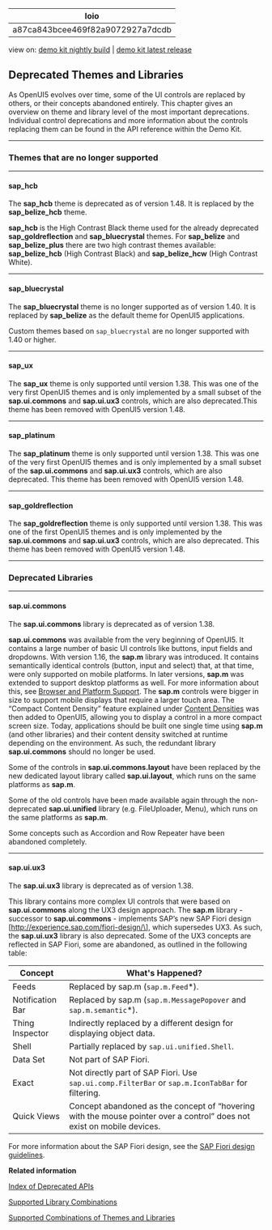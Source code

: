 <!-- loioa87ca843bcee469f82a9072927a7dcdb -->

| loio |
| -----|
| a87ca843bcee469f82a9072927a7dcdb |

<div id="loio">

view on: [demo kit nightly build](https://openui5nightly.hana.ondemand.com/#/topic/a87ca843bcee469f82a9072927a7dcdb) | [demo kit latest release](https://openui5.hana.ondemand.com/#/topic/a87ca843bcee469f82a9072927a7dcdb)</div>

## Deprecated Themes and Libraries

As OpenUI5 evolves over time, some of the UI controls are replaced by others, or their concepts abandoned entirely. This chapter gives an overview on theme and library level of the most important deprecations. Individual control deprecations and more information about the controls replacing them can be found in the API reference within the Demo Kit.

***

### Themes that are no longer supported

***

#### sap\_hcb

The **sap\_hcb** theme is deprecated as of version 1.48. It is replaced by the **sap\_belize\_hcb** theme.

**sap\_hcb** is the High Contrast Black theme used for the already deprecated **sap\_goldreflection** and **sap\_bluecrystal** themes. For **sap\_belize** and **sap\_belize\_plus** there are two high contrast themes available: **sap\_belize\_hcb** \(High Contrast Black\) and **sap\_belize\_hcw** \(High Contrast White\).

***

#### sap\_bluecrystal

The **sap\_bluecrystal** theme is no longer supported as of version 1.40. It is replaced by **sap\_belize** as the default theme for OpenUI5 applications.

Custom themes based on `sap_bluecrystal` are no longer supported with 1.40 or higher.

***

#### sap\_ux

The **sap\_ux** theme is only supported until version 1.38. This was one of the very first OpenUI5 themes and is only implemented by a small subset of the **sap.ui.commons** and **sap.ui.ux3** controls, which are also deprecated.This theme has been removed with OpenUI5 version 1.48.

***

#### sap\_platinum

The **sap\_platinum** theme is only supported until version 1.38. This was one of the very first OpenUI5 themes and is only implemented by a small subset of the **sap.ui.commons** and **sap.ui.ux3** controls, which are also deprecated. This theme has been removed with OpenUI5 version 1.48.

***

#### sap\_goldreflection

The **sap\_goldreflection** theme is only supported until version 1.38. This was one of the first OpenUI5 themes and is only implemented by the **sap.ui.commons** and **sap.ui.ux3** controls, which are also deprecated. This theme has been removed with OpenUI5 version 1.48.

***

### Deprecated Libraries

***

#### sap.ui.commons

The **sap.ui.commons** library is deprecated as of version 1.38.

**sap.ui.commons** was available from the very beginning of OpenUI5. It contains a large number of basic UI controls like buttons, input fields and dropdowns. With version 1.16, the **sap.m** library was introduced. It contains semantically identical controls \(button, input and select\) that, at that time, were only supported on mobile platforms. In later versions, **sap.m** was extended to support desktop platforms as well. For more information about this, see [Browser and Platform Support](Browser_and_Platform_Support_74b59ef.md). The **sap.m** controls were bigger in size to support mobile displays that require a larger touch area. The “Compact Content Density” feature explained under [Content Densities](Content_Densities_e54f729.md) was then added to OpenUI5, allowing you to display a control in a more compact screen size. Today, applications should be built one single time using **sap.m** \(and other libraries\) and their content density switched at runtime depending on the environment. As such, the redundant library **sap.ui.commons** should no longer be used.

Some of the controls in **sap.ui.commons.layout** have been replaced by the new dedicated layout library called **sap.ui.layout**, which runs on the same platforms as **sap.m**.

Some of the old controls have been made available again through the non-deprecated **sap.ui.unified** library \(e.g. FileUploader, Menu\), which runs on the same platforms as **sap.m**.

Some concepts such as Accordion and Row Repeater have been abandoned completely.

***

#### sap.ui.ux3

The **sap.ui.ux3** library is deprecated as of version 1.38.

This library contains more complex UI controls that were based on **sap.ui.commons** along the UX3 design approach. The **sap.m** library - successor to **sap.ui.commons** - implements SAP’s new SAP Fiori design \[http://experience.sap.com/fiori-design/\], which supersedes UX3. As such, the **sap.ui.ux3** library is also deprecated. Some of the UX3 concepts are reflected in SAP Fiori, some are abandoned, as outlined in the following table:

|Concept|What's Happened?|
|-------|----------------|
|Feeds|Replaced by sap.m \(`sap.m.Feed`\*\).|
|Notification Bar|Replaced by sap.m \(`sap.m.MessagePopover` and `sap.m.semantic`\*\).|
|Thing Inspector|Indirectly replaced by a different design for displaying object data.|
|Shell|Partially replaced by `sap.ui.unified.Shell`.|
|Data Set|Not part of SAP Fiori.|
|Exact|Not directly part of SAP Fiori. Use `sap.ui.comp.FilterBar` or `sap.m.IconTabBar` for filtering.|
|Quick Views|Concept abandoned as the concept of “hovering with the mouse pointer over a control” does not exist on mobile devices.|

For more information about the SAP Fiori design, see the [SAP Fiori design guidelines](http://experience.sap.com/fiori-design/).

**Related information**  


[Index of Deprecated APIs](https://openui5.hana.ondemand.com/#docs/api/deprecation.html)

[Supported Library Combinations](Supported_Library_Combinations_363cd16.md)

[Supported Combinations of Themes and Libraries](Supported_Combinations_of_Themes_and_Libraries_38ff8c2.md)

